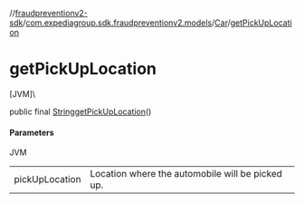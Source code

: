 //[fraudpreventionv2-sdk](../../../index.md)/[com.expediagroup.sdk.fraudpreventionv2.models](../index.md)/[Car](index.md)/[getPickUpLocation](get-pick-up-location.md)

# getPickUpLocation

[JVM]\

public final [String](https://docs.oracle.com/javase/8/docs/api/java/lang/String.html)[getPickUpLocation](get-pick-up-location.md)()

#### Parameters

JVM

| | |
|---|---|
| pickUpLocation | Location where the automobile will be picked up. |
